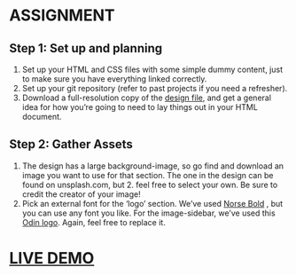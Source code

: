 # ASSIGNMENT

## Step 1: Set up and planning
1. Set up your HTML and CSS files with some simple dummy content, just to make sure you have everything linked correctly.
2. Set up your git repository (refer to past projects if you need a refresher).
3. Download a full-resolution copy of the [design file](https://cdn.statically.io/gh/TheOdinProject/curriculum/5f37d43908ef92499e95a9b90fc3cc291a95014c/html_css/project-sign-up-form/sign-up-form.png), and get a general idea for how you’re going to need to lay things out in your HTML document.
## Step 2: Gather Assets
1. The design has a large background-image, so go find and download an image you want to use for that section. The one in the design can be found on unsplash.com, but 2. feel free to select your own. Be sure to credit the creator of your image!
3. Pick an external font for the ‘logo’ section. We’ve used [Norse Bold](https://cdn.statically.io/gh/TheOdinProject/theodinproject/efdc2888072f409e687d31dc580595dbe4fe0ff4/app/assets/fonts/Norse-Bold.otf) , but you can use any font you like.
For the image-sidebar, we’ve used this [Odin logo](https://cdn.statically.io/gh/TheOdinProject/curriculum/5f37d43908ef92499e95a9b90fc3cc291a95014c/html_css/project-sign-up-form/odin-lined.png). Again, feel free to replace it.

# [LIVE DEMO](https://fadilshardy.github.io/signup-form/)